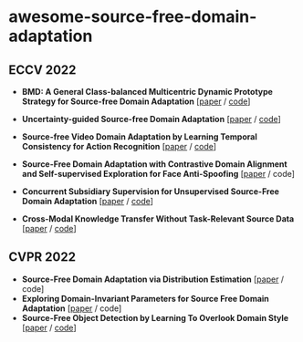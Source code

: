 # awesome-source-free-domain-adaptation

## ECCV 2022
 - **BMD: A General Class-balanced Multicentric Dynamic Prototype Strategy for Source-free Domain Adaptation**  [[paper](https://arxiv.org/abs/2204.02811) / [code](https://github.com/ispc-lab/BMD)]

 - **Uncertainty-guided Source-free Domain Adaptation**  [[paper](https://arxiv.org/abs/2208.07591) / [code](https://github.com/roysubhankar/uncertainty-sfda)]

 - **Source-free Video Domain Adaptation by Learning Temporal Consistency for Action Recognition**  [[paper](https://arxiv.org/abs/2203.04559) / [code](https://github.com/xuyu0010/ATCoN)]

- **Source-Free Domain Adaptation with Contrastive Domain Alignment and Self-supervised Exploration for Face Anti-Spoofing** [[paper](https://www.ecva.net/papers/eccv_2022/papers_ECCV/html/362_ECCV_2022_paper.php) / code]

- **Concurrent Subsidiary Supervision for Unsupervised Source-Free Domain Adaptation**  [[paper](https://arxiv.org/abs/2207.13247) / [code](https://github.com/val-iisc/StickerDA)]

- **Cross-Modal Knowledge Transfer Without Task-Relevant Source Data**  [[paper](https://arxiv.org/abs/2209.04027) / [code](https://github.com/merlresearch/SOCKET)]

## CVPR 2022
 - **Source-Free Domain Adaptation via Distribution Estimation**  [[paper](https://arxiv.org/abs/2204.11257) / code]
 - **Exploring Domain-Invariant Parameters for Source Free Domain Adaptation**  [[paper](https://openaccess.thecvf.com/content/CVPR2022/papers/Wang_Exploring_Domain-Invariant_Parameters_for_Source_Free_Domain_Adaptation_CVPR_2022_paper.pdf) / code]
 - **Source-Free Object Detection by Learning To Overlook Domain Style**  [[paper](https://openaccess.thecvf.com/content/CVPR2022/html/Li_Source-Free_Object_Detection_by_Learning_To_Overlook_Domain_Style_CVPR_2022_paper.html) / [code](https://github.com/Flashkong/Source-Free-Object-Detection-by-Learning-to-Overlook-Domain-Style)]
